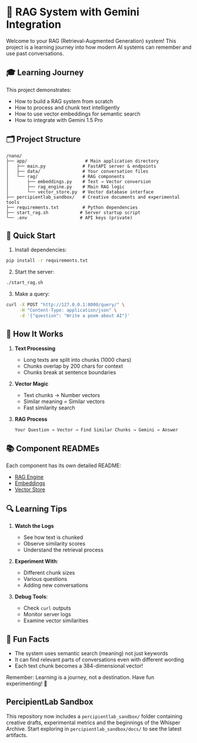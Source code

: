 # 🤖 RAG System with Gemini Integration

Welcome to your RAG (Retrieval-Augmented Generation) system! This project is a learning journey into how modern AI systems can remember and use past conversations.

## 🎓 Learning Journey

This project demonstrates:
- How to build a RAG system from scratch
- How to process and chunk text intelligently
- How to use vector embeddings for semantic search
- How to integrate with Gemini 1.5 Pro

## 🗂️ Project Structure

```
/nano/
├── app/                      # Main application directory
│   ├── main.py              # FastAPI server & endpoints
│   ├── data/                # Your conversation files
│   └── rag/                 # RAG components
│       ├── embeddings.py    # Text → Vector conversion
│       ├── rag_engine.py    # Main RAG logic
│       └── vector_store.py  # Vector database interface
├── percipientlab_sandbox/   # Creative documents and experimental tools
├── requirements.txt         # Python dependencies
├── start_rag.sh            # Server startup script
└── .env                    # API keys (private)
```

## 🚀 Quick Start

1. Install dependencies:
```bash
pip install -r requirements.txt
```

2. Start the server:
```bash
./start_rag.sh
```

3. Make a query:
```bash
curl -X POST "http://127.0.0.1:8000/query/" \
     -H "Content-Type: application/json" \
     -d '{"question": "Write a poem about AI"}'
```

## 🧠 How It Works

1. **Text Processing**
   - Long texts are split into chunks (1000 chars)
   - Chunks overlap by 200 chars for context
   - Chunks break at sentence boundaries

2. **Vector Magic**
   - Text chunks → Number vectors
   - Similar meaning = Similar vectors
   - Fast similarity search

3. **RAG Process**
   ```
   Your Question → Vector → Find Similar Chunks → Gemini → Answer
   ```

## 📚 Component READMEs

Each component has its own detailed README:
- [RAG Engine](app/rag/README.md)
- [Embeddings](app/rag/embeddings/README.md)
- [Vector Store](app/rag/vector_store/README.md)

## 🔍 Learning Tips

1. **Watch the Logs**
   - See how text is chunked
   - Observe similarity scores
   - Understand the retrieval process

2. **Experiment With**:
   - Different chunk sizes
   - Various questions
   - Adding new conversations

3. **Debug Tools**:
   - Check `curl` outputs
   - Monitor server logs
   - Examine vector similarities

## 🎨 Fun Facts

- The system uses semantic search (meaning) not just keywords
- It can find relevant parts of conversations even with different wording
- Each text chunk becomes a 384-dimensional vector!

Remember: Learning is a journey, not a destination. Have fun experimenting! 🚀

## PercipientLab Sandbox

This repository now includes a `percipientlab_sandbox/` folder containing
creative drafts, experimental metrics and the beginnings of the Whisper
Archive. Start exploring in `percipientlab_sandbox/docs/` to see the latest
artifacts.



